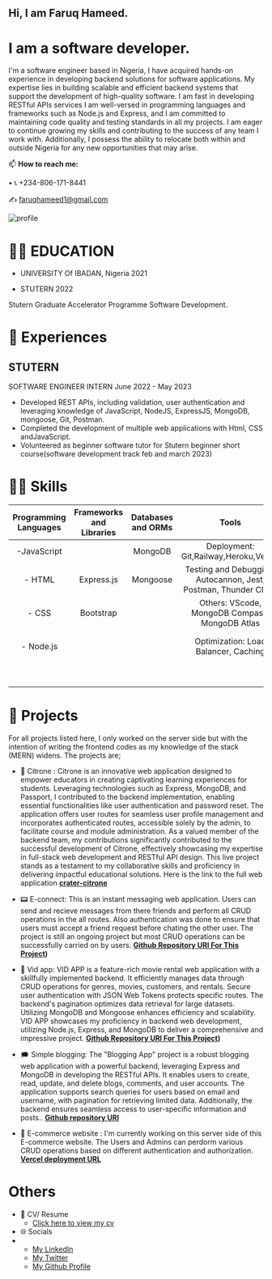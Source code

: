 ## Hi, I am Faruq Hameed.
# I am a software developer.

I'm a software engineer based in Nigeria, I have acquired hands-on experience in developing backend solutions for software applications. My expertise lies in building scalable and efficient backend systems that support the development of high-quality software. I am fast in developing RESTful APIs services I am well-versed in programming languages and frameworks such as Node.js and Express, and I am committed to maintaining code quality and testing standards in all my projects. I am eager to continue growing my skills and contributing to the success of any team I work with. Additionally, I possess the ability to relocate both within and outside Nigeria for any new opportunities that may arise.

📫  **How to reach me:** 
[^1]:
  • 📞 +234-806-171-8441
[^1]:
✍ faruqhameed1@gmail.com
[^1]:
![profile](https://user-images.githubusercontent.com/108727947/236615977-82faf984-84c3-4eba-8e79-1ab9d17001c5.jpg)

# 👨‍🎓 EDUCATION
* UNIVERSITY Of IBADAN, Nigeria 2021
[^1]:


[^1]:

* STUTERN 2022
[^1]:
Stutern Graduate Accelerator Programme Software Development.
[^2]:

# 🏢 Experiences

## STUTERN
SOFTWARE ENGINEER INTERN
June 2022 - May 2023
* Developed REST APIs, including validation, user authentication and leveraging knowledge of JavaScript, NodeJS, ExpressJS, MongoDB, mongoose, Git, Postman.
* Completed the development of multiple web applications with Html, CSS andJavaScript.
* Volunteered as beginner software tutor for Stutern beginner short course(software development track feb and march 2023)

##

# 👩‍💻 Skills

| Programming Languages |  Frameworks and Libraries | Databases and ORMs | Tools | Methodologies/ Achitectures| 
| :---:        | :---: | :---: |    :---:      | :---: |
| -JavaScript   | | MongoDB |Deployment: Git,Railway,Heroku,Vercel    |  RESTful APIs   |
| - HTML    |  Express.js | Mongoose | Testing and Debugging: Autocannon, Jest, Postman, Thunder Client    |   Microservices   |
| - CSS    | Bootstrap |   | Others:  VScode, MongoDB Compass, MongoDB Atlas    |   Agile software development    |
|  - Node.js | |  |Optimization: Load Balancer, Caching   |  Continuous Integration/Continuous Deployment (CI/CD)  |
|     | |  |   |   Test-driven development (TDD) |



# 🔭 Projects
For all projects listed here, I only worked on the server side but with the intention of writing the frontend codes as my knowledge of the stack (MERN) widens. The projects are;
- 🏫 Citrone :  Citrone is an innovative web application designed to empower educators in creating captivating learning experiences for students. Leveraging technologies such as Express, MongoDB, and Passport, I contributed to the backend implementation, enabling essential functionalities like user authentication and password reset. The application offers user routes for seamless user profile management and incorporates authenticated routes, accessible solely by the admin, to facilitate course and module administration. As a valued member of the backend team, my contributions significantly contributed to the successful development of Citrone, effectively showcasing my expertise in full-stack web development and RESTful API design. This live project stands as a testament to my collaborative skills and proficiency in delivering impactful educational solutions.
Here is the link to the full web application **[crater-citrone](https://citrone-redesign-crater.vercel.app/)**
- 📟 E-connect: This is an instant messaging web application. Users can send and recieve messages from there friends and perform all CRUD operations in the all routes. Also authentication was done to ensure that users must accept a friend request before chating the other user. The project is still an ongoing project but most CRUD operations can be successfully carried on by users. **[Github Repository URl For This Project](https://github.com/Faruq-Hameed/vid_project))**
  
- 🎥 Vid app: VID APP is a feature-rich movie rental web application with a skillfully implemented backend. It efficiently manages data through CRUD operations for genres, movies, customers, and rentals. Secure user authentication with JSON Web Tokens protects specific routes. The backend's pagination optimizes data retrieval for large datasets. Utilizing MongoDB and Mongoose enhances efficiency and scalability. VID APP showcases my proficiency in backend web development, utilizing Node.js, Express, and MongoDB to deliver a comprehensive and impressive project. **[Github Repository URl For This Project](https://github.com/Faruq-Hameed/vid_project))**

- 🗯️ Simple blogging: The "Blogging App" project is a robust blogging web application with a powerful backend, leveraging Express and MongoDB in developing the RESTful APIs. It enables users to create, read, update, and delete blogs, comments, and user accounts. The application supports search queries for users based on email and username, with pagination for retrieving limited data. Additionally, the backend ensures seamless access to user-specific information and posts.. **[Github repository URl](https://github.com/Faruq-Hameed/simple_blogging)**

- 🚐 E-commerce website : I'm currently working on this server side of this E-commerce website. The Users and Admins can perdorm various CRUD operations based on different authentication and authorization.  **[Vercel deployment URL](https://faruq-e-commerce.vercel.app/)**
# Others
* 📄 CV/ Resume 
  - [Click here to view my cv](https://drive.google.com/file/d/1VRSHqrroi8FNz_bfS6fT7H_bZk6aMhhf/view?usp=sharing)
* 🌐 Socials
* 
  - [My LinkedIn](https://www.linkedin.com/in/faruq-hameed-2ab121129)
  - [My Twitter](https://twitter.com/King_Flourish)
  - [My Github Profile](https://github.com/Faruq-Hameed/)
